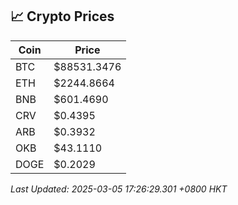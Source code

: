## 📈 Crypto Prices

| Coin | Price |
| ---- | ----- |
| BTC | $88531.3476 |
| ETH | $2244.8664 |
| BNB | $601.4690 |
| CRV | $0.4395 |
| ARB | $0.3932 |
| OKB | $43.1110 |
| DOGE | $0.2029 |

_Last Updated: 2025-03-05 17:26:29.301 +0800 HKT_